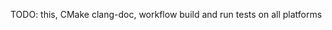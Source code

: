 TODO: this, CMake clang-doc, workflow build and run tests on all platforms

<!-- Links -->
[keep a changelog]: https://keepachangelog.com/en/1.0.0/
[semantic versioning]: https://semver.org/spec/v2.0.0.html

<!-- Versions -->
[unreleased]: https://github.com/TheZhe/Amm/compare/v1.0.0...HEAD
[1.0.0]: https://github.com/TheZhe/Amm/compare/v1.0.0
